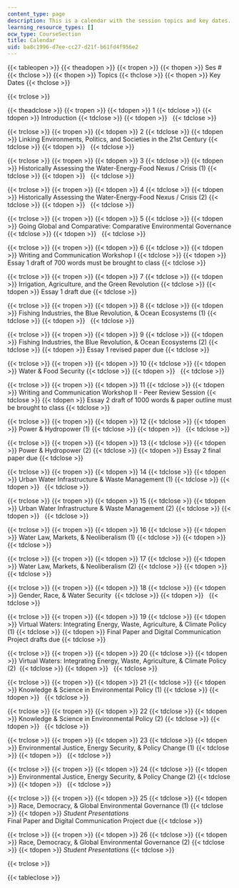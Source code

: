 ```yaml
---
content_type: page
description: This is a calendar with the session topics and key dates.
learning_resource_types: []
ocw_type: CourseSection
title: Calendar
uid: ba8c1996-d7ee-cc27-d21f-b61fd4f956e2
---
```


{{< tableopen >}}
{{< theadopen >}}
{{< tropen >}}
{{< thopen >}}
Ses #
{{< thclose >}}
{{< thopen >}}
Topics
{{< thclose >}}
{{< thopen >}}
Key Dates
{{< thclose >}}

{{< trclose >}}

{{< theadclose >}}
{{< tropen >}}
{{< tdopen >}}
1
{{< tdclose >}}
{{< tdopen >}}
Introduction
{{< tdclose >}}
{{< tdopen >}}
 
{{< tdclose >}}

{{< trclose >}}
{{< tropen >}}
{{< tdopen >}}
2
{{< tdclose >}}
{{< tdopen >}}
Linking Environments, Politics, and Societies in the 21st Century
{{< tdclose >}}
{{< tdopen >}}
 
{{< tdclose >}}

{{< trclose >}}
{{< tropen >}}
{{< tdopen >}}
3
{{< tdclose >}}
{{< tdopen >}}
Historically Assessing the Water-Energy-Food Nexus / Crisis (1)
{{< tdclose >}}
{{< tdopen >}}
 
{{< tdclose >}}

{{< trclose >}}
{{< tropen >}}
{{< tdopen >}}
4
{{< tdclose >}}
{{< tdopen >}}
Historically Assessing the Water-Energy-Food Nexus / Crisis (2)
{{< tdclose >}}
{{< tdopen >}}
 
{{< tdclose >}}

{{< trclose >}}
{{< tropen >}}
{{< tdopen >}}
5
{{< tdclose >}}
{{< tdopen >}}
Going Global and Comparative: Comparative Environmental Governance
{{< tdclose >}}
{{< tdopen >}}
 
{{< tdclose >}}

{{< trclose >}}
{{< tropen >}}
{{< tdopen >}}
6
{{< tdclose >}}
{{< tdopen >}}
Writing and Communication Workshop I
{{< tdclose >}}
{{< tdopen >}}
Essay 1 draft of 700 words must be brought to class
{{< tdclose >}}

{{< trclose >}}
{{< tropen >}}
{{< tdopen >}}
7
{{< tdclose >}}
{{< tdopen >}}
Irrigation, Agriculture, and the Green Revolution
{{< tdclose >}}
{{< tdopen >}}
Essay 1 draft due
{{< tdclose >}}

{{< trclose >}}
{{< tropen >}}
{{< tdopen >}}
8
{{< tdclose >}}
{{< tdopen >}}
Fishing Industries, the Blue Revolution, & Ocean Ecosystems (1)
{{< tdclose >}}
{{< tdopen >}}
 
{{< tdclose >}}

{{< trclose >}}
{{< tropen >}}
{{< tdopen >}}
9
{{< tdclose >}}
{{< tdopen >}}
Fishing Industries, the Blue Revolution, & Ocean Ecosystems (2)
{{< tdclose >}}
{{< tdopen >}}
Essay 1 revised paper due
{{< tdclose >}}

{{< trclose >}}
{{< tropen >}}
{{< tdopen >}}
10
{{< tdclose >}}
{{< tdopen >}}
Water & Food Security
{{< tdclose >}}
{{< tdopen >}}
 
{{< tdclose >}}

{{< trclose >}}
{{< tropen >}}
{{< tdopen >}}
11
{{< tdclose >}}
{{< tdopen >}}
Writing and Communication Workshop II - Peer Review Session
{{< tdclose >}}
{{< tdopen >}}
Essay 2 draft of 1000 words & paper outline must be brought to class
{{< tdclose >}}

{{< trclose >}}
{{< tropen >}}
{{< tdopen >}}
12
{{< tdclose >}}
{{< tdopen >}}
Power & Hydropower (1)
{{< tdclose >}}
{{< tdopen >}}
 
{{< tdclose >}}

{{< trclose >}}
{{< tropen >}}
{{< tdopen >}}
13
{{< tdclose >}}
{{< tdopen >}}
Power & Hydropower (2)
{{< tdclose >}}
{{< tdopen >}}
Essay 2 final paper due
{{< tdclose >}}

{{< trclose >}}
{{< tropen >}}
{{< tdopen >}}
14
{{< tdclose >}}
{{< tdopen >}}
Urban Water Infrastructure & Waste Management (1)
{{< tdclose >}}
{{< tdopen >}}
 
{{< tdclose >}}

{{< trclose >}}
{{< tropen >}}
{{< tdopen >}}
15
{{< tdclose >}}
{{< tdopen >}}
Urban Water Infrastructure & Waste Management (2)
{{< tdclose >}}
{{< tdopen >}}
 
{{< tdclose >}}

{{< trclose >}}
{{< tropen >}}
{{< tdopen >}}
16
{{< tdclose >}}
{{< tdopen >}}
Water Law, Markets, & Neoliberalism (1)
{{< tdclose >}}
{{< tdopen >}}
 
{{< tdclose >}}

{{< trclose >}}
{{< tropen >}}
{{< tdopen >}}
17
{{< tdclose >}}
{{< tdopen >}}
Water Law, Markets, & Neoliberalism (2)
{{< tdclose >}}
{{< tdopen >}}
 
{{< tdclose >}}

{{< trclose >}}
{{< tropen >}}
{{< tdopen >}}
18
{{< tdclose >}}
{{< tdopen >}}
Gender, Race, & Water Security 
{{< tdclose >}}
{{< tdopen >}}
 
{{< tdclose >}}

{{< trclose >}}
{{< tropen >}}
{{< tdopen >}}
19
{{< tdclose >}}
{{< tdopen >}}
Virtual Waters: Integrating Energy, Waste, Agriculture, & Climate Policy (1)
{{< tdclose >}}
{{< tdopen >}}
Final Paper and Digital Communication Project drafts due
{{< tdclose >}}

{{< trclose >}}
{{< tropen >}}
{{< tdopen >}}
20
{{< tdclose >}}
{{< tdopen >}}
Virtual Waters: Integrating Energy, Waste, Agriculture, & Climate Policy (2) 
{{< tdclose >}}
{{< tdopen >}}
 
{{< tdclose >}}

{{< trclose >}}
{{< tropen >}}
{{< tdopen >}}
21
{{< tdclose >}}
{{< tdopen >}}
Knowledge & Science in Environmental Policy (1)
{{< tdclose >}}
{{< tdopen >}}
 
{{< tdclose >}}

{{< trclose >}}
{{< tropen >}}
{{< tdopen >}}
22
{{< tdclose >}}
{{< tdopen >}}
Knowledge & Science in Environmental Policy (2)
{{< tdclose >}}
{{< tdopen >}}
 
{{< tdclose >}}

{{< trclose >}}
{{< tropen >}}
{{< tdopen >}}
23
{{< tdclose >}}
{{< tdopen >}}
Environmental Justice, Energy Security, & Policy Change (1)
{{< tdclose >}}
{{< tdopen >}}
 
{{< tdclose >}}

{{< trclose >}}
{{< tropen >}}
{{< tdopen >}}
24
{{< tdclose >}}
{{< tdopen >}}
Environmental Justice, Energy Security, & Policy Change (2)
{{< tdclose >}}
{{< tdopen >}}
 
{{< tdclose >}}

{{< trclose >}}
{{< tropen >}}
{{< tdopen >}}
25
{{< tdclose >}}
{{< tdopen >}}
Race, Democracy, & Global Environmental Governance (1)
{{< tdclose >}}
{{< tdopen >}}
_Student Presentations_  
Final Paper and Digital Communication Project due
{{< tdclose >}}

{{< trclose >}}
{{< tropen >}}
{{< tdopen >}}
26
{{< tdclose >}}
{{< tdopen >}}
Race, Democracy, & Global Environmental Governance (2)
{{< tdclose >}}
{{< tdopen >}}
_Student Presentations_
{{< tdclose >}}

{{< trclose >}}

{{< tableclose >}}